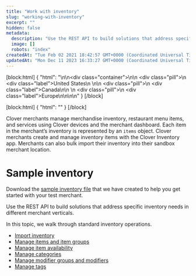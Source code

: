 ```yaml
---
title: "Work with inventory"
slug: "working-with-inventory"
excerpt: ""
hidden: false
metadata: 
  description: "Use the REST API to build solutions that address specific inventory needs in different merchant verticals."
  image: []
  robots: "index"
createdAt: "Tue Feb 02 2021 18:42:57 GMT+0000 (Coordinated Universal Time)"
updatedAt: "Mon Dec 11 2023 16:33:27 GMT+0000 (Coordinated Universal Time)"
---
```

[block:html]
{
  "html": "<!--JIRA DS-3009; Region pill icon added to topic on 3.22.2023-->\n\n<div class=\"container\">\n<!--US-->\n  <div class=\"pill\">\n    <div class=\"label\">United States</div>\n  </div>\n<!--Canada-->\n  <div class=\"pill\">\n    <div class=\"label\">Canada</div>\n</div>\n  <!--Europe-->\n  <div class=\"pill\">\n    <div class=\"label\">Europe</div>\n</div>\n</div>\n\n<style>\nbody {\n  font-family: \"Segoe UI\", \"Roboto\",\n    \"Segoe UI Symbol\";\n}\n.container {\n  align-items: center;\n  min-width: 10%;\n  text-align: left;\n   overflow: auto;\n}\n/*Pill format*/\n.pill {\n  background: #44BB44;\n  border: .5px solid #44BB44;\n  margin-left: 5px;\n  overflow: auto;\n\n}\n/*Text positioning inside the pill*/\n.pill,\n.pill__addon {\n  display: inline-block;\n  box-sizing: border-box;\n  padding: 0px 10px;\n  border-radius: 10px;\n  position: relative;\n  height: 1.5rem;\n}\n/*Text format inside the pill*/\n.pill .label,\n.pill__addon .label {\n  font-style: normal;\n  font-weight: normal;\n  font-size: 0.70rem;\n  color: #fff;\n  display: inline-block;\n  vertical-align: middle;\n \n}\n</style>"
}
[/block]


[block:html]
{
  "html": "<!-- This page has content shared with the partner docs. If you update\nthis page, be sure to check if the same change applies to\nthe partner docs. -->"
}
[/block]


Clover merchants manage merchandise inventory, restaurant menu items, and services using Clover devices and the merchant dashboard. Each item in the merchant’s inventory is represented by an `items` object. Clover merchants create and manage inventory items with the Clover Inventory app. Merchants can also bulk import their inventory into their sandbox merchant location.

# Sample inventory

Download the <a href="https://clover.box.com/s/y08he8u7llov7shufskgyb5stlgcs6s8" target="_blank">sample inventory file</a> that we have created to help you get started with your test merchant.

Use the REST API to build solutions that address specific inventory needs in different merchant verticals.

In this topic, we walk through standard inventory operations.

- [Import inventory](https://docs.clover.com/docs/importing-inventory)
- [Manage items and item groups](doc:managing-items-item-groups) 
- [Manage item availability](https://docs.clover.com/docs/managing-item-availability)
- [Manage categories](doc:managing-categories) 
- [Manage modifier groups and modifiers](doc:managing-modifier-groups-modifiers)
- [Manage tags](doc:managing-tags)

